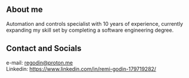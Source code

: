 ## About me
Automation and controls specialist with 10 years of experience, currently expanding my skill set by completing a software engineering degree. 

## Contact and Socials
e-mail: regodin@proton.me \
Linkedin: https://www.linkedin.com/in/remi-godin-179719282/

<!--
**Remi-Godin/Remi-Godin** is a ✨ _special_ ✨ repository because its `README.md` (this file) appears on your GitHub profile.

Here are some ideas to get you started:

- 🔭 I’m currently working on ...
- 🌱 I’m currently learning ...
- 👯 I’m looking to collaborate on ...
- 🤔 I’m looking for help with ...
- 💬 Ask me about ...
- 📫 How to reach me: ...
- 😄 Pronouns: ...
- ⚡ Fun fact: ...
-->

